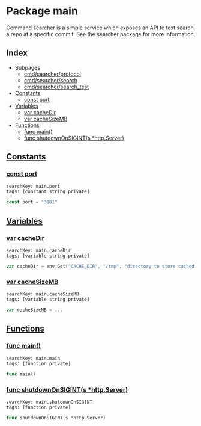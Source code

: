 # Package main

Command searcher is a simple service which exposes an API to text search a repo at a specific commit. See the searcher package for more information. 

## Index

* Subpages
  * [cmd/searcher/protocol](searcher/protocol.md)
  * [cmd/searcher/search](searcher/search.md)
  * [cmd/searcher/search_test](searcher/search_test.md)
* [Constants](#const)
    * [const port](#port)
* [Variables](#var)
    * [var cacheDir](#cacheDir)
    * [var cacheSizeMB](#cacheSizeMB)
* [Functions](#func)
    * [func main()](#main)
    * [func shutdownOnSIGINT(s *http.Server)](#shutdownOnSIGINT)


## <a id="const" href="#const">Constants</a>

### <a id="port" href="#port">const port</a>

```
searchKey: main.port
tags: [constant string private]
```

```Go
const port = "3181"
```

## <a id="var" href="#var">Variables</a>

### <a id="cacheDir" href="#cacheDir">var cacheDir</a>

```
searchKey: main.cacheDir
tags: [variable string private]
```

```Go
var cacheDir = env.Get("CACHE_DIR", "/tmp", "directory to store cached archives.")
```

### <a id="cacheSizeMB" href="#cacheSizeMB">var cacheSizeMB</a>

```
searchKey: main.cacheSizeMB
tags: [variable string private]
```

```Go
var cacheSizeMB = ...
```

## <a id="func" href="#func">Functions</a>

### <a id="main" href="#main">func main()</a>

```
searchKey: main.main
tags: [function private]
```

```Go
func main()
```

### <a id="shutdownOnSIGINT" href="#shutdownOnSIGINT">func shutdownOnSIGINT(s *http.Server)</a>

```
searchKey: main.shutdownOnSIGINT
tags: [function private]
```

```Go
func shutdownOnSIGINT(s *http.Server)
```

